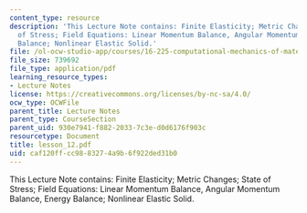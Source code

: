 ```yaml
---
content_type: resource
description: 'This Lecture Note contains: Finite Elasticity; Metric Changes; State
  of Stress; Field Equations: Linear Momentum Balance, Angular Momentum Balance, Energy
  Balance; Nonlinear Elastic Solid.'
file: /ol-ocw-studio-app/courses/16-225-computational-mechanics-of-materials-fall-2003/caf120ffcc9883274a9b6f922ded31b0_lesson_12.pdf
file_size: 739692
file_type: application/pdf
learning_resource_types:
- Lecture Notes
license: https://creativecommons.org/licenses/by-nc-sa/4.0/
ocw_type: OCWFile
parent_title: Lecture Notes
parent_type: CourseSection
parent_uid: 930e7941-f882-2033-7c3e-d0d6176f903c
resourcetype: Document
title: lesson_12.pdf
uid: caf120ff-cc98-8327-4a9b-6f922ded31b0
---
```

This Lecture Note contains: Finite Elasticity; Metric Changes; State of Stress; Field Equations: Linear Momentum Balance, Angular Momentum Balance, Energy Balance; Nonlinear Elastic Solid.